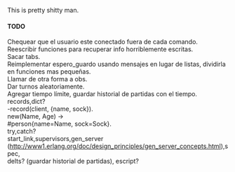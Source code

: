 This is pretty shitty man.

#### TODO
  Chequear que el usuario este conectado fuera de cada comando.  
  Reescribir funciones para recuperar info horriblemente escritas.  
  Sacar tabs.  
  Reimplementar espero_guardo usando mensajes en lugar de listas, dividirla en funciones mas pequeñas.  
  Llamar de otra forma a obs.  
  Dar turnos aleatoriamente.  
  Agregar tiempo límite, guardar historial de partidas con el tiempo.  
  records,dict?  
  -record(client, {name, sock}).  
  new(Name, Age) ->  
    #person{name=Name, sock=Sock}.  
  try,catch?  
  start_link,supervisors,gen_server (http://www1.erlang.org/doc/design_principles/gen_server_concepts.html),spec,  
delts? (guardar historial de partidas), escript?  
